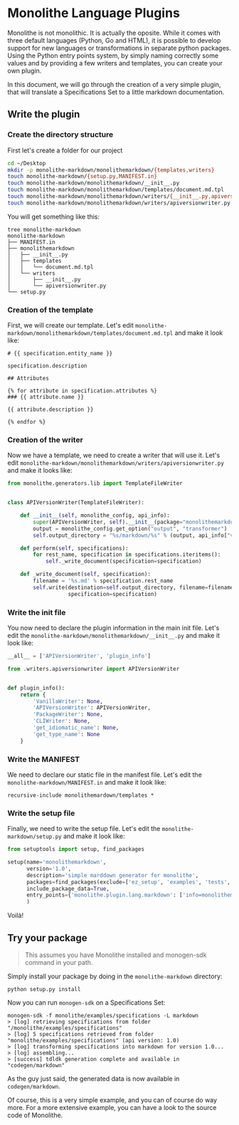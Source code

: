 # Monolithe Language Plugins

Monolithe is not monolithic. It is actually the oposite. While it comes with three default languages (Python, Go and HTML), it is possible to develop support for new languages or transformations in separate python packages. Using the Python entry points system, by simply naming correctly some values and by providing a few writers and templates, you can create your own plugin.

In this document, we will go through the creation of a very simple plugin, that will translate a Specifications Set to a little markdown documentation.

## Write the plugin

### Create the directory structure

First let's create a folder for our project

```bash
cd ~/Desktop
mkdir -p monolithe-markdown/monolithemarkdown/{templates,writers}
touch monolithe-markdown/{setup.py,MANIFEST.in}
touch monolithe-markdown/monolithemarkdown/__init__.py
touch monolithe-markdown/monolithemarkdown/templates/document.md.tpl
touch monolithe-markdown/monolithemarkdown/writers/{__init__.py,apiversionwriter.py}
touch monolithe-markdown/monolithemarkdown/writers/apiversionwriter.py
```

You will get something like this:

```
tree monolithe-markdown
monolithe-markdown
├── MANIFEST.in
├── monolithemarkdown
│   ├── __init__.py
│   ├── templates
│   │   └── document.md.tpl
│   └── writers
│       ├── __init__.py
│       └── apiversionwriter.py
└── setup.py
```

### Creation of the template

First, we will create our template. Let's edit `monolithe-markdown/monolithemarkdown/templates/document.md.tpl` and make it look like:

```jinja
# {{ specification.entity_name }}

specification.description

## Attributes

{% for attribute in specification.attributes %}
### {{ attribute.name }}

{{ attribute.description }}

{% endfor %}
```

### Creation of the writer

Now we have a template, we need to create a writer that will use it. Let's edit `monolithe-markdown/monolithemarkdown/writers/apiversionwriter.py` and make it looks like:

```python
from monolithe.generators.lib import TemplateFileWriter


class APIVersionWriter(TemplateFileWriter):

    def __init__(self, monolithe_config, api_info):
        super(APIVersionWriter, self).__init__(package="monolithemarkdown")
        output = monolithe_config.get_option("output", "transformer")
        self.output_directory = "%s/markdown/%s" % (output, api_info["version"])

    def perform(self, specifications):
        for rest_name, specification in specifications.iteritems():
            self._write_document(specification=specification)

    def _write_document(self, specification):
        filename = '%s.md' % specification.rest_name
        self.write(destination=self.output_directory, filename=filename, template_name="document.md.tpl",
                   specification=specification)
```

### Write the init file

You now need to declare the plugin information in the main init file. Let's edit the `monolithe-markdown/monolithemarkdown/__init__.py` and make it look like:

```python
__all__ = ['APIVersionWriter', 'plugin_info']

from .writers.apiversionwriter import APIVersionWriter


def plugin_info():
    return {
        'VanillaWriter': None,
        'APIVersionWriter': APIVersionWriter,
        'PackageWriter': None,
        'CLIWriter': None,
        'get_idiomatic_name': None,
        'get_type_name': None
    }
```

### Write the MANIFEST

We need to declare our static file in the manifest file. Let's edit the `monolithe-markdown/MANIFEST.in` and make it look like:

```
recursive-include monolithemardown/templates *
```

### Write the setup file

Finally, we need to write the setup file. Let's edit the `monolithe-markdown/setup.py` and make it look like:

```python
from setuptools import setup, find_packages

setup(name='monolithemarkdown',
      version='1.0',
      description='simple marddown generator for monolithe',
      packages=find_packages(exclude=['ez_setup', 'examples', 'tests', '.git', '.gitignore', 'README.md']),
      include_package_data=True,
      entry_points={'monolithe.plugin.lang.markdown': ['info=monolithemarkdown:plugin_info']},
      )
```

Voilà!

## Try your package

> This assumes you have Monolithe installed and monogen-sdk command in your path.

Simply install your package by doing in the `monolithe-markdown` directory:

```
python setup.py install
```

Now you can run `monogen-sdk` on a Specifications Set:

```
monogen-sdk -f monolithe/examples/specifications -L markdown
> [log] retrieving specifications from folder "/monolithe/examples/specifications"
> [log] 5 specifications retrieved from folder "monolithe/examples/specifications" (api version: 1.0)
> [log] transforming specifications into markdown for version 1.0...
> [log] assembling...
> [success] tdldk generation complete and available in "codegen/markdown"
```

As the guy just said, the generated data is now available in `codegen/markdown`.

Of course, this is a very simple example, and you can of course do way more. For a more extensive example, you can have a look to the source code of Monolithe.

